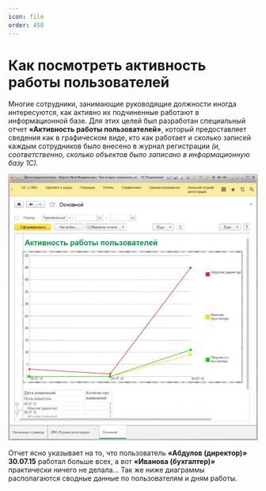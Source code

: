 ```yaml
---
icon: file
order: 450
---
```


# Как посмотреть активность работы пользователей 

Многие сотрудники, занимающие руководящие должности иногда интересуются, как активно их подчиненные работают в информационной базе. Для этих целей был разработан специальный отчет **«Активность работы пользователей»**, который предоставляет сведения как в графическом виде, кто как работает и сколько записей каждым сотрудников было внесено в журнал регистрации *(и, соответственно, сколько объектов было записано в информационную базу 1С).*

![Отчеть](static/01_КакПосмотретьАктивность.png)

Отчет ясно указывает на то, что пользователь **«Абдулов (директор)» 30.07.15** работал больше всех, а вот **«Иванова (бухгалтер)»** практически ничего не делала… Так же ниже диаграммы располагаются сводные данные по пользователям и дням работы.
